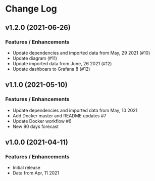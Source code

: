 # Change Log

## v1.2.0 (2021-06-26)

### Features / Enhancements

- Update dependencies and imported data from May, 29 2021 (#10)
- Update diagram (#11)
- Update imported data from June, 26 2021 (#12)
- Update dashboars to Grafana 8 (#12)

## v1.1.0 (2021-05-10)

### Features / Enhancements

- Update dependencies and imported data from May, 10 2021
- Add Docker master and README updates #7
- Update Docker workflow #6
- New 90 days forecast

## v1.0.0 (2021-04-11)

### Features / Enhancements

- Initial release
- Data from Apr, 11 2021
